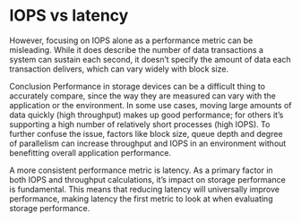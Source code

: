 


# IOPS vs latency

However, focusing on IOPS alone as a performance metric can be misleading. While it does describe the number of data transactions a system can sustain each second, it doesn’t specify the amount of data each transaction delivers, which can vary widely with block size.

Conclusion
Performance in storage devices can be a difficult thing to accurately compare, since the way they are measured can vary with the application or the environment. In some use cases, moving large amounts of data quickly (high throughput) makes up good performance; for others it’s supporting a high number of relatively short processes (high IOPS). To further confuse the issue, factors like block size, queue depth and degree of parallelism can increase throughput and IOPS in an environment without benefitting overall application performance.

A more consistent performance metric is latency. As a primary factor in both IOPS and throughput calculations, it’s impact on storage performance is fundamental. This means that reducing latency will universally improve performance, making latency the first metric to look at when evaluating storage performance.